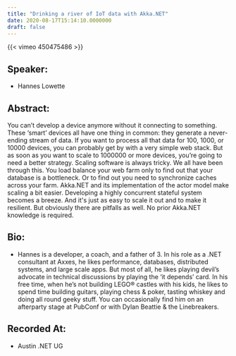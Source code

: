 ```yaml
---
title: "Drinking a river of IoT data with Akka.NET"
date: 2020-08-17T15:14:10.0000000
draft: false
---
```


{{< vimeo 450475486 >}}

## Speaker:

 - Hannes Lowette

## Abstract:

<p>You can’t develop a device anymore without it connecting to something. These ‘smart’ devices all have one thing in common: they generate a never-ending stream of data. If you want to process all that data for 100, 1000, or 10000 devices, you can probably get by with a very simple web stack. But as soon as you want to scale to 1000000 or more devices, you’re going to need a better strategy. Scaling software is always tricky. We all have been through this. You load balance your web farm only to find out that your database is a bottleneck. Or to find out you need to synchronize caches across your farm. Akka.NET and its implementation of the actor model make scaling a bit easier. Developing a highly concurrent stateful system becomes a breeze. And it's just as easy to scale it out and to make it resilient. But obviously there are pitfalls as well. No prior Akka.NET knowledge is required.</p>

## Bio:

 - <p>Hannes is a developer, a coach, and a father of 3. In his role as a .NET consultant at Axxes, he likes performance, databases, distributed systems, and large scale apps. But most of all, he likes playing devil’s advocate in technical discussions by playing the ‘it depends’ card. In his free time, when he’s not building LEGO® castles with his kids, he likes to spend time building guitars, playing chess & poker, tasting whiskey and doing all round geeky stuff. You can occasionally find him on an afterparty stage at PubConf or with Dylan Beattie & the Linebreakers.</p>

## Recorded At:

 - Austin .NET UG

